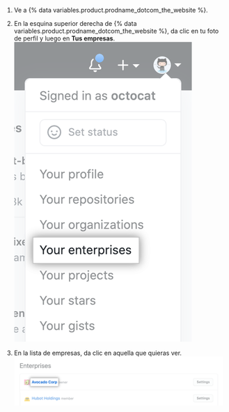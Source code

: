 1. Ve a {% data variables.product.prodname_dotcom_the_website %}.

1. En la esquina superior derecha de {% data variables.product.prodname_dotcom_the_website %}, da clic en tu foto de perfil y luego en **Tus empresas**. !["Tus empresas" en el menú desplegable de la foto de perfil en {% data variables.product.product_name %}](/assets/images/help/enterprises/your-enterprises.png)

1. En la lista de empresas, da clic en aquella que quieras ver. ![Nombre de una empresa en la lista de tus empresas](/assets/images/help/enterprises/your-enterprises-list.png)
